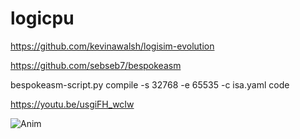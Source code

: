 # logicpu

https://github.com/kevinawalsh/logisim-evolution

https://github.com/sebseb7/bespokeasm

bespokeasm-script.py compile -s 32768 -e 65535 -c isa.yaml code

https://youtu.be/usgiFH_wcIw

![Anim](https://user-images.githubusercontent.com/677956/170402577-485848aa-d78f-4861-810c-83240a839e4d.gif)
